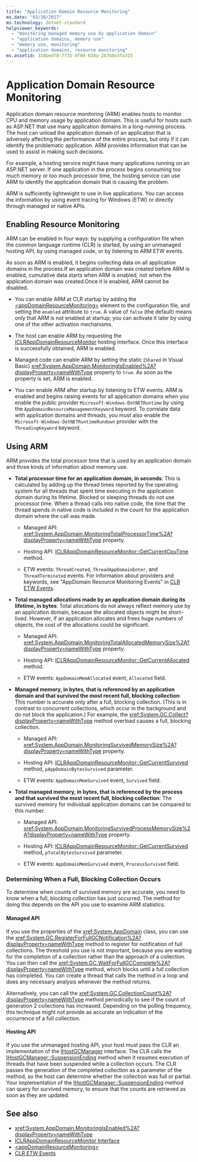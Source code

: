 ```yaml
---
title: "Application Domain Resource Monitoring"
ms.date: "03/30/2017"
ms.technology: dotnet-standard
helpviewer_keywords:
  - "monitoring managed memory use by application domain"
  - "application domains, memory use"
  - "memory use, monitoring"
  - "application domains, resource monitoring"
ms.assetid: 318bedf8-7f35-4f00-b34a-2b7b8e3fa315
---
```

# Application Domain Resource Monitoring

Application domain resource monitoring (ARM) enables hosts to monitor CPU and memory usage by application domain. This is useful for hosts such as ASP.NET that use many application domains in a long-running process. The host can unload the application domain of an application that is adversely affecting the performance of the entire process, but only if it can identify the problematic application. ARM provides information that can be used to assist in making such decisions.

For example, a hosting service might have many applications running on an ASP.NET server. If one application in the process begins consuming too much memory or too much processor time, the hosting service can use ARM to identify the application domain that is causing the problem.

ARM is sufficiently lightweight to use in live applications. You can access the information by using event tracing for Windows (ETW) or directly through managed or native APIs.

## Enabling Resource Monitoring

ARM can be enabled in four ways: by supplying a configuration file when the common language runtime (CLR) is started, by using an unmanaged hosting API, by using managed code, or by listening to ARM ETW events.

As soon as ARM is enabled, it begins collecting data on all application domains in the process.If an application domain was created before ARM is enabled, cumulative data starts when ARM is enabled, not when the application domain was created.Once it is enabled, ARM cannot be disabled.

- You can enable ARM at CLR startup by adding the [\<appDomainResourceMonitoring>](../../framework/configure-apps/file-schema/runtime/appdomainresourcemonitoring-element.md) element to the configuration file, and setting the `enabled` attribute to `true`. A value of `false` (the default) means only that ARM is not enabled at startup; you can activate it later by using one of the other activation mechanisms.

- The host can enable ARM by requesting the [ICLRAppDomainResourceMonitor](../../framework/unmanaged-api/hosting/iclrappdomainresourcemonitor-interface.md) hosting interface. Once this interface is successfully obtained, ARM is enabled.

- Managed code can enable ARM by setting the static (`Shared` in Visual Basic) <xref:System.AppDomain.MonitoringIsEnabled%2A?displayProperty=nameWithType> property to `true`. As soon as the property is set, ARM is enabled.

- You can enable ARM after startup by listening to ETW events. ARM is enabled and begins raising events for all application domains when you enable the public provider `Microsoft-Windows-DotNETRuntime` by using the `AppDomainResourceManagementKeyword` keyword. To correlate data with application domains and threads, you must also enable the `Microsoft-Windows-DotNETRuntimeRundown` provider with the `ThreadingKeyword` keyword.

## Using ARM

ARM provides the total processor time that is used by an application domain and three kinds of information about memory use.

- **Total processor time for an application domain, in seconds**: This is calculated by adding up the thread times reported by the operating system for all threads that spent time executing in the application domain during its lifetime. Blocked or sleeping threads do not use processor time. When a thread calls into native code, the time that the thread spends in native code is included in the count for the application domain where the call was made.

  - Managed API: <xref:System.AppDomain.MonitoringTotalProcessorTime%2A?displayProperty=nameWithType> property.

  - Hosting API: [ICLRAppDomainResourceMonitor::GetCurrentCpuTime](../../framework/unmanaged-api/hosting/iclrappdomainresourcemonitor-getcurrentcputime-method.md) method.

  - ETW events: `ThreadCreated`, `ThreadAppDomainEnter`, and `ThreadTerminated` events. For information about providers and keywords, see "AppDomain Resource Monitoring Events" in [CLR ETW Events](../../framework/performance/clr-etw-events.md).

- **Total managed allocations made by an application domain during its lifetime, in bytes**: Total allocations do not always reflect memory use by an application domain, because the allocated objects might be short-lived. However, if an application allocates and frees huge numbers of objects, the cost of the allocations could be significant.

  - Managed API: <xref:System.AppDomain.MonitoringTotalAllocatedMemorySize%2A?displayProperty=nameWithType> property.

  - Hosting API: [ICLRAppDomainResourceMonitor::GetCurrentAllocated](../../framework/unmanaged-api/hosting/iclrappdomainresourcemonitor-getcurrentallocated-method.md) method.

  - ETW events: `AppDomainMemAllocated` event, `Allocated` field.

- **Managed memory, in bytes, that is referenced by an application domain and that survived the most recent full, blocking collection**: This number is accurate only after a full, blocking collection. (This is in contrast to concurrent collections, which occur in the background and do not block the application.) For example, the <xref:System.GC.Collect?displayProperty=nameWithType> method overload causes a full, blocking collection.

  - Managed API: <xref:System.AppDomain.MonitoringSurvivedMemorySize%2A?displayProperty=nameWithType> property.

  - Hosting API: [ICLRAppDomainResourceMonitor::GetCurrentSurvived](../../framework/unmanaged-api/hosting/iclrappdomainresourcemonitor-getcurrentsurvived-method.md) method, `pAppDomainBytesSurvived` parameter.

  - ETW events: `AppDomainMemSurvived` event, `Survived` field.

- **Total managed memory, in bytes, that is referenced by the process and that survived the most recent full, blocking collection**: The survived memory for individual application domains can be compared to this number.

  - Managed API: <xref:System.AppDomain.MonitoringSurvivedProcessMemorySize%2A?displayProperty=nameWithType> property.

  - Hosting API: [ICLRAppDomainResourceMonitor::GetCurrentSurvived](../../framework/unmanaged-api/hosting/iclrappdomainresourcemonitor-getcurrentsurvived-method.md) method, `pTotalBytesSurvived` parameter.

  - ETW events: `AppDomainMemSurvived` event, `ProcessSurvived` field.

### Determining When a Full, Blocking Collection Occurs

To determine when counts of survived memory are accurate, you need to know when a full, blocking collection has just occurred. The method for doing this depends on the API you use to examine ARM statistics.

#### Managed API

If you use the properties of the <xref:System.AppDomain> class, you can use the <xref:System.GC.RegisterForFullGCNotification%2A?displayProperty=nameWithType> method to register for notification of full collections. The threshold you use is not important, because you are waiting for the completion of a collection rather than the approach of a collection. You can then call the <xref:System.GC.WaitForFullGCComplete%2A?displayProperty=nameWithType> method, which blocks until a full collection has completed. You can create a thread that calls the method in a loop and does any necessary analysis whenever the method returns.

Alternatively, you can call the <xref:System.GC.CollectionCount%2A?displayProperty=nameWithType> method periodically to see if the count of generation 2 collections has increased. Depending on the polling frequency, this technique might not provide as accurate an indication of the occurrence of a full collection.

#### Hosting API

If you use the unmanaged hosting API, your host must pass the CLR an implementation of the [IHostGCManager](../../framework/unmanaged-api/hosting/ihostgcmanager-interface.md) interface. The CLR calls the [IHostGCManager::SuspensionEnding](../../framework/unmanaged-api/hosting/ihostgcmanager-suspensionending-method.md) method when it resumes execution of threads that have been suspended while a collection occurs. The CLR passes the generation of the completed collection as a parameter of the method, so the host can determine whether the collection was full or partial. Your implementation of the [IHostGCManager::SuspensionEnding](../../framework/unmanaged-api/hosting/ihostgcmanager-suspensionending-method.md) method can query for survived memory, to ensure that the counts are retrieved as soon as they are updated.

## See also

- <xref:System.AppDomain.MonitoringIsEnabled%2A?displayProperty=nameWithType>
- [ICLRAppDomainResourceMonitor Interface](../../framework/unmanaged-api/hosting/iclrappdomainresourcemonitor-interface.md)
- [\<appDomainResourceMonitoring>](../../framework/configure-apps/file-schema/runtime/appdomainresourcemonitoring-element.md)
- [CLR ETW Events](../../framework/performance/clr-etw-events.md)
